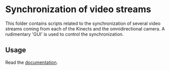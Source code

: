 # Synchronization of video streams

This folder contains scripts related to the synchronization of several video streams coming from
each of the Kinects and the omnidirectional camera. A rudimentary 'GUI' is used to control the
synchronization.

## Usage

Read the [documentation](../docs/sync.md).
